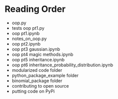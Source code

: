 # Reading Order

* oop.py
* tests oop pt1.py
* oop pt1.ipynb
* notes_on_oop.py
* oop pt2.ipynb
* oop pt3 gaussian.ipynb
* oop pt4 magic methods.ipynb
* oop pt5 inheritance.ipynb
* oop pt6 inheritance_probability_distribution.ipynb
* modularized code folder
* python_package_example folder
* binomial_package folder
* contributing to open source
* putting code on PyPi

